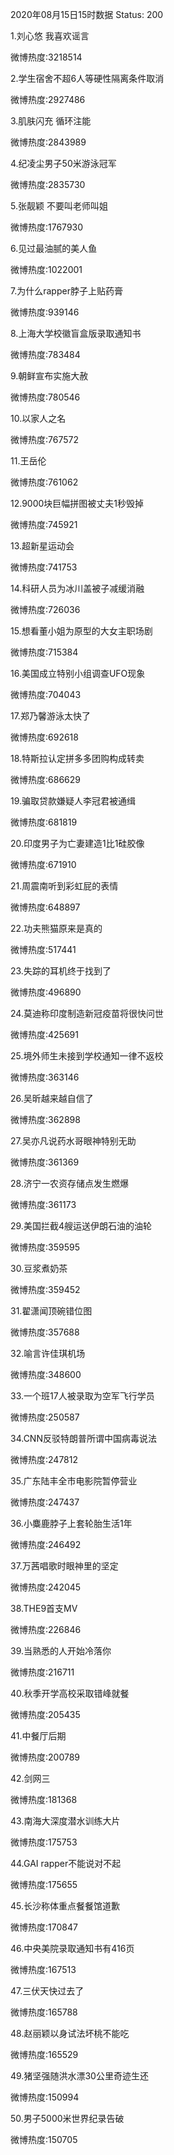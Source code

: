 2020年08月15日15时数据
Status: 200

1.刘心悠 我喜欢谣言

微博热度:3218514

2.学生宿舍不超6人等硬性隔离条件取消

微博热度:2927486

3.肌肤闪充 循环注能

微博热度:2843989

4.纪凌尘男子50米游泳冠军

微博热度:2835730

5.张靓颖 不要叫老师叫姐

微博热度:1767930

6.见过最油腻的美人鱼

微博热度:1022001

7.为什么rapper脖子上贴药膏

微博热度:939146

8.上海大学校徽盲盒版录取通知书

微博热度:783484

9.朝鲜宣布实施大赦

微博热度:780546

10.以家人之名

微博热度:767572

11.王岳伦

微博热度:761062

12.9000块巨幅拼图被丈夫1秒毁掉

微博热度:745921

13.超新星运动会

微博热度:741753

14.科研人员为冰川盖被子减缓消融

微博热度:726036

15.想看董小姐为原型的大女主职场剧

微博热度:715384

16.美国成立特别小组调查UFO现象

微博热度:704043

17.郑乃馨游泳太快了

微博热度:692618

18.特斯拉认定拼多多团购构成转卖

微博热度:686629

19.骗取贷款嫌疑人李冠君被通缉

微博热度:681819

20.印度男子为亡妻建造1比1硅胶像

微博热度:671910

21.周震南听到彩虹屁的表情

微博热度:648897

22.功夫熊猫原来是真的

微博热度:517441

23.失踪的耳机终于找到了

微博热度:496890

24.莫迪称印度制造新冠疫苗将很快问世

微博热度:425691

25.境外师生未接到学校通知一律不返校

微博热度:363146

26.吴昕越来越自信了

微博热度:362898

27.吴亦凡说药水哥眼神特别无助

微博热度:361369

28.济宁一农资存储点发生燃爆

微博热度:361173

29.美国拦截4艘运送伊朗石油的油轮

微博热度:359595

30.豆浆煮奶茶

微博热度:359452

31.翟潇闻顶碗错位图

微博热度:357688

32.喻言许佳琪机场

微博热度:348600

33.一个班17人被录取为空军飞行学员

微博热度:250587

34.CNN反驳特朗普所谓中国病毒说法

微博热度:247812

35.广东陆丰全市电影院暂停营业

微博热度:247437

36.小麋鹿脖子上套轮胎生活1年

微博热度:246492

37.万茜唱歌时眼神里的坚定

微博热度:242045

38.THE9首支MV

微博热度:226846

39.当熟悉的人开始冷落你

微博热度:216711

40.秋季开学高校采取错峰就餐

微博热度:205435

41.中餐厅后期

微博热度:200789

42.剑网三

微博热度:181368

43.南海大深度潜水训练大片

微博热度:175753

44.GAI rapper不能说对不起

微博热度:175655

45.长沙称体重点餐餐馆道歉

微博热度:170847

46.中央美院录取通知书有416页

微博热度:167513

47.三伏天快过去了

微博热度:165788

48.赵丽颖以身试法坏桃不能吃

微博热度:165529

49.猪坚强随洪水漂30公里奇迹生还

微博热度:150994

50.男子5000米世界纪录告破

微博热度:150705

